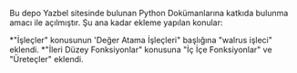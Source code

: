 Bu depo Yazbel sitesinde bulunan Python Dokümanlarına katkıda bulunma amacı ile açılmıştır.
Şu ana kadar ekleme yapılan konular:

*"İşleçler" konusunun 'Değer Atama İşleçleri" başlığına "walrus işleci" eklendi.
*"İleri Düzey Fonksiyonlar" konusuna "İç İçe Fonksiyonlar" ve "Üreteçler" eklendi.
